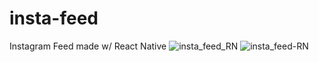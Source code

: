 # insta-feed
Instagram Feed made w/ React Native
![insta_feed_RN](https://user-images.githubusercontent.com/69602254/113786332-4b62c580-970f-11eb-9e21-0afba4aaae56.PNG)
![insta_feed-RN](https://user-images.githubusercontent.com/69602254/113786540-bca27880-970f-11eb-84ff-9734b590a3a8.PNG)
